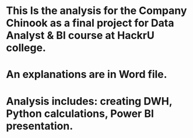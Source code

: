 # This Is the analysis for the Company Chinook as a final project for Data Analyst & BI course at HackrU college.
# An explanations are in Word file.
# Analysis includes: creating DWH, Python calculations, Power BI presentation.
